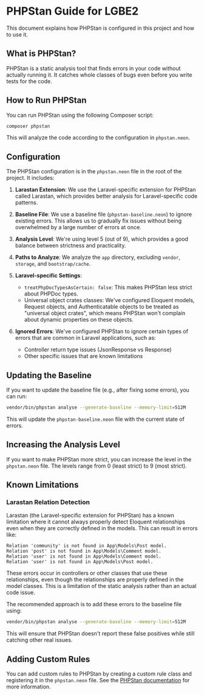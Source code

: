 # PHPStan Guide for LGBE2

This document explains how PHPStan is configured in this project and how to use it.

## What is PHPStan?

PHPStan is a static analysis tool that finds errors in your code without actually running it. It catches whole classes of bugs even before you write tests for the code.

## How to Run PHPStan

You can run PHPStan using the following Composer script:

```bash
composer phpstan
```

This will analyze the code according to the configuration in `phpstan.neon`.

## Configuration

The PHPStan configuration is in the `phpstan.neon` file in the root of the project. It includes:

1. **Larastan Extension**: We use the Laravel-specific extension for PHPStan called Larastan, which provides better analysis for Laravel-specific code patterns.

2. **Baseline File**: We use a baseline file (`phpstan-baseline.neon`) to ignore existing errors. This allows us to gradually fix issues without being overwhelmed by a large number of errors at once.

3. **Analysis Level**: We're using level 5 (out of 9), which provides a good balance between strictness and practicality.

4. **Paths to Analyze**: We analyze the `app` directory, excluding `vendor`, `storage`, and `bootstrap/cache`.

5. **Laravel-specific Settings**:
   - `treatPhpDocTypesAsCertain: false`: This makes PHPStan less strict about PHPDoc types.
   - Universal object crates classes: We've configured Eloquent models, Request objects, and Authenticatable objects to be treated as "universal object crates", which means PHPStan won't complain about dynamic properties on these objects.

6. **Ignored Errors**: We've configured PHPStan to ignore certain types of errors that are common in Laravel applications, such as:
   - Controller return type issues (JsonResponse vs Response)
   - Other specific issues that are known limitations

## Updating the Baseline

If you want to update the baseline file (e.g., after fixing some errors), you can run:

```bash
vendor/bin/phpstan analyse --generate-baseline --memory-limit=512M
```

This will update the `phpstan-baseline.neon` file with the current state of errors.

## Increasing the Analysis Level

If you want to make PHPStan more strict, you can increase the level in the `phpstan.neon` file. The levels range from 0 (least strict) to 9 (most strict).

## Known Limitations

### Larastan Relation Detection

Larastan (the Laravel-specific extension for PHPStan) has a known limitation where it cannot always properly detect Eloquent relationships even when they are correctly defined in the models. This can result in errors like:

```
Relation 'community' is not found in App\Models\Post model.
Relation 'post' is not found in App\Models\Comment model.
Relation 'user' is not found in App\Models\Comment model.
Relation 'user' is not found in App\Models\Post model.
```

These errors occur in controllers or other classes that use these relationships, even though the relationships are properly defined in the model classes. This is a limitation of the static analysis rather than an actual code issue.

The recommended approach is to add these errors to the baseline file using:

```bash
vendor/bin/phpstan analyse --generate-baseline --memory-limit=512M
```

This will ensure that PHPStan doesn't report these false positives while still catching other real issues.

## Adding Custom Rules

You can add custom rules to PHPStan by creating a custom rule class and registering it in the `phpstan.neon` file. See the [PHPStan documentation](https://phpstan.org/developing-extensions/rules) for more information.
